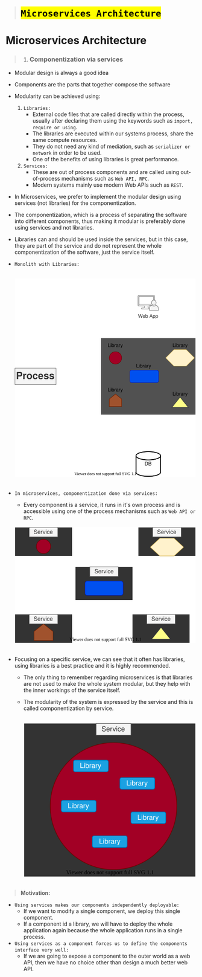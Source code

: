 > # <mark>`Microservices Architecture`</mark>

# Microservices Architecture

> 1.  ### Componentization via services

-   Modular design is always a good idea
-   Components are the parts that together compose the software
-   Modularity can be achieved using:
    1.  `Libraries:`
        -   External code files that are called directly within the process,
            usually after declaring them using the keywords such as `import, require or using`.
        -   The libraries are executed within our systems process, share the same compute resources.
        -   They do not need any kind of mediation, such as `serializer or network` in order to be used.
        -   One of the benefits of using libraries is great performance.
    1.  `Services:`
        -   These are out of process components and are called using out-of-process mechanisms such as `Web API, RPC`.
        -   Modern systems mainly use modern Web APIs such as `REST`.
-   In Microservices, we prefer to implement the modular design using services (not libraries) for the componentization.
-   The componentization, which is a process of separating the software into different components, thus making it modular
    is preferably done using services and not libraries.
-   Libraries can and should be used inside the services, but in this case, they are part of the service and do not represent the whole componentization of the software, just the service itself.
-   `Monolith with Libraries:`<br><br>

    <div style="text-align: center"><img src="img/hr-app-monolith.svg" alt="Monolith with libraries"></div><br>

-   `In microservices, componentization done via services:`

    -   Every component is a service, it runs in it's own process and is accessible using one of the process mechanisms such as `Web API or RPC`.<br><br>

    <div style="text-align: center"><img src="img/componentization.svg" alt="Componentization via services"></div><br>

-   Focusing on a specific service, we can see that it often has libraries, using libraries is a best practice and it is highly recommended.

    -   The only thing to remember regarding microservices is that libraries are not used to make the whole system modular, but they help with the inner workings of the service itself.
    -   The modularity of the system is expressed by the service and this is called componentization by service.<br><br>

        <div style="text-align: center"><img src="img/service.svg" alt="Service"></div><br>

> **Motivation:**

-   `Using services makes our components independently deployable:`
    -   If we want to modify a single component, we deploy this single component.
    -   If a component id a library, we will have to deploy the whole application again because the whole application runs in a single process.
-   `Using services as a component forces us to define the components interface very well:`
    -   If we are going to expose a component to the outer world as a web API, then we have no choice other than design a much better web API.
